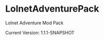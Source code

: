 LolnetAdventurePack
====================

Lolnet Adventure Mod Pack


Current Version: 1.1.1-SNAPSHOT